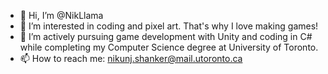 - 👋 Hi, I’m @NikLlama
- 👀 I’m interested in coding and pixel art. That's why I love making games!
- 🌱 I’m actively pursuing game development with Unity and coding in C# while completing my Computer Science degree at University of Toronto.
- 📫 How to reach me: nikunj.shanker@mail.utoronto.ca
